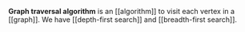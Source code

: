 **Graph traversal algorithm** is an [[algorithm]] to visit each vertex in a [[graph]]. We have [[depth-first search]] and [[breadth-first search]].